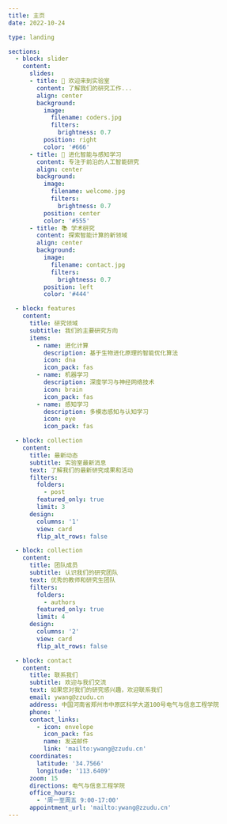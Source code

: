 ```yaml
---
title: 主页
date: 2022-10-24

type: landing

sections:
  - block: slider
    content:
      slides:
      - title: 👋 欢迎来到实验室
        content: 了解我们的研究工作...
        align: center
        background:
          image:
            filename: coders.jpg
            filters:
              brightness: 0.7
          position: right
          color: '#666'
      - title: 🔬 进化智能与感知学习
        content: 专注于前沿的人工智能研究
        align: center
        background:
          image:
            filename: welcome.jpg
            filters:
              brightness: 0.7
          position: center
          color: '#555'
      - title: 📚 学术研究
        content: 探索智能计算的新领域
        align: center
        background:
          image:
            filename: contact.jpg
            filters:
              brightness: 0.7
          position: left
          color: '#444'

  - block: features
    content:
      title: 研究领域
      subtitle: 我们的主要研究方向
      items:
        - name: 进化计算
          description: 基于生物进化原理的智能优化算法
          icon: dna
          icon_pack: fas
        - name: 机器学习
          description: 深度学习与神经网络技术
          icon: brain
          icon_pack: fas
        - name: 感知学习
          description: 多模态感知与认知学习
          icon: eye
          icon_pack: fas

  - block: collection
    content:
      title: 最新动态
      subtitle: 实验室最新消息
      text: 了解我们的最新研究成果和活动
      filters:
        folders:
          - post
        featured_only: true
        limit: 3
      design:
        columns: '1'
        view: card
        flip_alt_rows: false

  - block: collection
    content:
      title: 团队成员
      subtitle: 认识我们的研究团队
      text: 优秀的教师和研究生团队
      filters:
        folders:
          - authors
        featured_only: true
        limit: 4
      design:
        columns: '2'
        view: card
        flip_alt_rows: false

  - block: contact
    content:
      title: 联系我们
      subtitle: 欢迎与我们交流
      text: 如果您对我们的研究感兴趣，欢迎联系我们
      email: ywang@zzudu.cn
      address: 中国河南省郑州市中原区科学大道100号电气与信息工程学院
      phone: ''
      contact_links:
        - icon: envelope
          icon_pack: fas
          name: 发送邮件
          link: 'mailto:ywang@zzudu.cn'
      coordinates:
        latitude: '34.7566'
        longitude: '113.6409'
      zoom: 15
      directions: 电气与信息工程学院
      office_hours:
        - '周一至周五 9:00-17:00'
      appointment_url: 'mailto:ywang@zzudu.cn'
---
```

